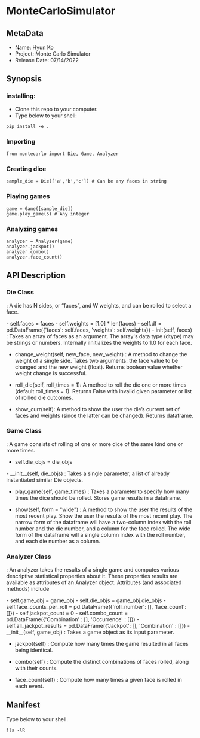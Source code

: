 # MonteCarloSimulator

## MetaData 
- Name: Hyun Ko
- Project: Monte Carlo Simulator
- Release Date: 07/14/2022
    
    
## Synopsis
### installing:
- Clone this repo to your computer.
- Type below to your shell:
```
pip install -e .
```

### Importing
```
from montecarlo import Die, Game, Analyzer
```

### Creating dice
```
sample_die = Die(['a','b','c']) # Can be any faces in string
```

### Playing games
```
game = Game([sample_die])
game.play_game(5) # Any integer 
```

### Analyzing games
```
analyzer = Analyzer(game)
analyzer.jackpot()
analyzer.combo()
analyzer.face_count()
```

## API Description

### Die Class
: A die has N sides, or “faces”, and W weights, and can be rolled to select a face. 

<Attributes>
- self.faces = faces
- self.weights = [1.0] * len(faces)
- self.df = pd.DataFrame({'faces': self.faces, 'weights': self.weights})

<Methods>
- init(self, faces)
: Takes an array of faces as an argument. The array's data type (dtype) may be strings or numbers. Internally iInitializes the weights to 1.0 for each face.
    
- change_weight(self, new_face, new_weight)
: A method to change the weight of a single side. Takes two arguments: the face value to be changed and the new weight (float). Returns boolean value whether weight change is successful.
    
- roll_die(self, roll_times = 1): A method to roll the die one or more times (default roll_times = 1). Returns False with invalid given parameter or list of rollled die outcomes.
    
- show_curr(self): A method to show the user the die’s current set of faces and weights (since the latter can be changed). Returns dataframe.
    
    

### Game Class
: A game consists of rolling of one or more dice of the same kind one or more times. 
<Attributes>
- self.die_objs = die_objs
    
<Methods>
- __init__(self, die_objs)
: Takes a single parameter, a list of already instantiated similar Die objects.
    
- play_game(self, game_times)
: Takes a parameter to specify how many times the dice should be rolled. Stores game results in a dataframe.
    
- show(self, form = "wide")
: A method to show the user the results of the most recent play. Show the user the results of the most recent play. The narrow form of the dataframe will have a two-column index with the roll number and the die number, and a column for the face rolled. The wide form of the dataframe will a single column index with the roll number, and each die number as a column.
    

    
### Analyzer Class
: An analyzer takes the results of a single game and computes various descriptive statistical properties about it. These properties results are available as attributes of an Analyzer object. Attributes (and associated methods) include
    
<Attributes>
- self.game_obj = game_obj
- self.die_objs = game_obj.die_objs
- self.face_counts_per_roll = pd.DataFrame({'roll_number': [], 'face_count': []}) 
- self.jackpot_count = 0 
- self.combo_count = pd.DataFrame({'Combination' : [], 'Occurrence' : []})
- self.all_jackpot_results = pd.DataFrame({'Jackpot': [], 'Combination' : []})
    
    
<Methods>
- __init__(self, game_obj)
: Takes a game object as its input parameter. 
    
- jackpot(self)
: Compute how many times the game resulted in all faces being identical.
    
- combo(self)
: Compute the distinct combinations of faces rolled, along with their counts.
    
- face_count(self)
: Compute how many times a given face is rolled in each event.
    
    
    
    
## Manifest
Type below to your shell.
```
!ls -lR    
```

    

